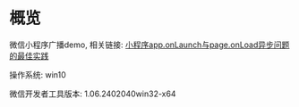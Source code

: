 # 概览

微信小程序广播demo, 相关链接: [小程序app.onLaunch与page.onLoad异步问题的最佳实践](https://developers.weixin.qq.com/community/develop/article/doc/00002ac57208f0e7335d111f156013?page=2#comment-list)

操作系统: win10

微信开发者工具版本: 1.06.2402040win32-x64
